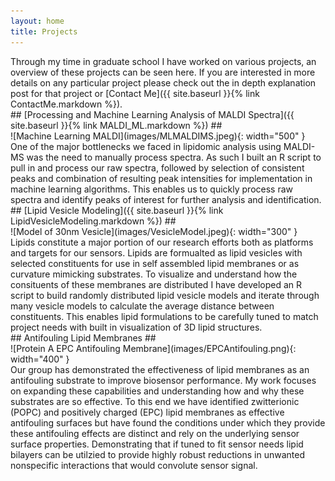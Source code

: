 ```yaml
---
layout: home
title: Projects
---
```


<div markdown="1" class="body">
Through my time in graduate school I have worked on various projects, an overview of these projects can be seen here. If you are interested in more details on any particular project please check out the in depth explanation post for that project or [Contact Me]({{ site.baseurl }}{% link ContactMe.markdown %}).

<br>

<div markdown="1" class="center">
## [Processing and Machine Learning Analysis of MALDI Spectra]({{ site.baseurl }}{% link MALDI_ML.markdown %}) ##
</div>
<div markdown="1" class="center">
![Machine Learning MALDI](images/MLMALDIMS.jpeg){: width="500" }
</div>
One of the major bottlenecks we faced in lipidomic analysis using MALDI-MS was the need to manually process spectra. As such I built an R script to pull in and process our raw spectra, followed by selection of consistent peaks and combination of resulting peak intensities for implementation in machine learning algorithms. This enables us to quickly process raw spectra and identify peaks of interest for further analysis and identification.

<br>

<div markdown="1" class="center">
## [Lipid Vesicle Modeling]({{ site.baseurl }}{% link LipidVesicleModeling.markdown %}) ##
</div>
<div markdown="1" class="center">
![Model of 30nm Vesicle](images/VesicleModel.jpeg){: width="300" }
</div>
Lipids constitute a major portion of our research efforts both as platforms and targets for our sensors. Lipids are formualted as lipid vesicles with selected constituents for use in self assembled lipid membranes or as curvature mimicking substrates. To visualize and understand how the consituents of these membranes are distributed I have developed an R script to build randomly distributed lipid vesicle models and iterate through many vesicle models to calculate the average distance between constituents. This enables lipid formulations to be carefully tuned to match project needs with built in visualization of 3D lipid structures.

<br>

<div markdown="1" class="center">
## Antifouling Lipid Membranes ##
</div>
<div markdown="1" class="center">
![Protein A EPC Antifouling Membrane](images/EPCAntifouling.png){: width="400" }
</div>
Our group has demonstrated the effectiveness of lipid membranes as an antifouling substrate to improve biosensor performance. My work focuses on expanding these capabilities and understanding how and why these substrates are so effective. To this end we have identified zwitterionic (POPC) and positively charged (EPC) lipid membranes as effective antifouling surfaces but have found the conditions under which they provide these antifouling effects are distinct and rely on the underlying sensor surface properties. Demonstrating that if tuned to fit sensor needs lipid bilayers can be utilzied to provide highly robust reductions in unwanted nonspecific interactions that would convolute sensor signal.
</div>